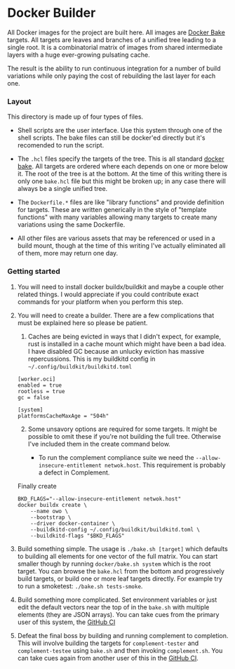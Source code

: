 # Docker Builder

All Docker images for the project are built here. All images are
[Docker Bake](https://docs.docker.com/build/bake/) targets. All targets are leaves and
branches of a unified tree leading to a single root. It is a combinatorial matrix
of images from shared intermediate layers with a huge ever-growing pulsating cache.

The result is the ability to run continuous integration for a number of build
variations while only paying the cost of rebuilding the last layer for each one.

### Layout

This directory is made up of four types of files.

- Shell scripts are the user interface. Use this system through one of the shell scripts. The
bake files can still be docker'ed directly but it's recomended to run the script.

- The `.hcl` files specify the targets of the tree. This is all standard
[docker bake](https://docs.docker.com/build/bake/reference/). All targets are ordered where each
depends on one or more below it. The root of the tree is at the bottom. At the time of this
writing there is only one `bake.hcl` file but this might be broken up; in any case there will
always be a single unified tree.

- The `Dockerfile.*` files are like "library functions" and provide definition for targets.
These are written generically in the style of "template functions" with many variables allowing
many targets to create many variations using the same Dockerfile.

- All other files are various assets that may be referenced or used in a build mount, though
at the time of this writing I've actually eliminated all of them, more may return one day.


### Getting started

1. You will need to install docker buildx/buildkit and maybe a couple other related things.
I would appreciate if you could contribute exact commands for your platform when you perform
this step.

2. You will need to create a builder. There are a few complications that must be explained here
so please be patient.

	1. Caches are being evicted in ways that I didn't expect, for example, rust is installed in a
	cache mount which might have been a bad idea. I have disabled GC because an unlucky eviction
	has massive repercussions. This is my buildkitd config in `~/.config/buildkit/buildkitd.toml`

	```
	[worker.oci]
	enabled = true
	rootless = true
	gc = false

	[system]
	platformsCacheMaxAge = "504h"
	```

	2. Some unsavory options are required for some targets. It might be possible to omit these if
	you're not building the full tree. Otherwise I've included them in the create command below.

		- To run the complement compliance suite we need the `--allow-insecure-entitlement netwok.host`.
		This requirement is probably a defect in Complement.

	Finally create
	
	```
	BKD_FLAGS="--allow-insecure-entitlement netwok.host"
	docker buildx create \
		--name owo \
		--bootstrap \
		--driver docker-container \
		--buildkitd-config ~/.config/buildkit/buildkitd.toml \
		--buildkitd-flags "$BKD_FLAGS"
	```

3. Build something simple. The usage is `./bake.sh [target]` which defaults to building all
elements for one vector of the full matrix. You can start smaller though by running
`docker/bake.sh system` which is the root target. You can browse the `bake.hcl` from the bottom
and progressively build targets, or build one or more leaf targets directly. For example try
to run a smoketest: `./bake.sh tests-smoke`.

4. Build something more complicated. Set environment variables or just edit the default vectors
near the top of in the `bake.sh` with multiple elements (they are JSON arrays). You can take
cues from the primary user of this system, the [GitHub CI](https://github.com/matrix-construct/tuwunel/blob/main/.github/workflows/main.yml#L32)

5. Defeat the final boss by building and running complement to completion. This will involve
building the targets for `complement-tester` and `complement-testee` using `bake.sh` and then
invoking `complement.sh`. You can take cues again from another user of this in the
[GitHub CI](https://github.com/matrix-construct/tuwunel/blob/main/.github/workflows/test.yml#L79).
